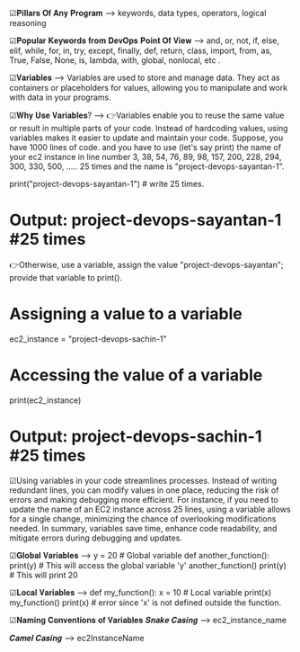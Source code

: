 ☑𝐏𝐢𝐥𝐥𝐚𝐫𝐬 𝐎𝐟 𝐀𝐧𝐲 𝐏𝐫𝐨𝐠𝐫𝐚𝐦 --> keywords, data types, operators, logical reasoning 

☑𝐏𝐨𝐩𝐮𝐥𝐚𝐫 𝐊𝐞𝐲𝐰𝐨𝐫𝐝𝐬 𝐟𝐫𝐨𝐦 𝐃𝐞𝐯𝐎𝐩𝐬 𝐏𝐨𝐢𝐧𝐭 𝐎𝐟 𝐕𝐢𝐞𝐰 --> and, or, not, if, else, elif, while, for, in, try, except, finally, def, return, class, import, from, as, True, False, None, is, lambda, with, global, nonlocal, etc .

☑𝐕𝐚𝐫𝐢𝐚𝐛𝐥𝐞𝐬 --> Variables are used to store and manage data. They act as containers or placeholders for values, allowing you to manipulate and work with data in your programs.

☑𝐖𝐡𝐲 𝐔𝐬𝐞 𝐕𝐚𝐫𝐢𝐚𝐛𝐥𝐞𝐬? -->
👉Variables enable you to reuse the same value or result in multiple parts of your code. Instead of hardcoding values, using variables makes it easier to update and maintain your code.
Suppose, you have 1000 lines of code. and you have to use (let's say print) the name of your ec2 instance in line number 3, 38, 54, 76, 89, 98, 157, 200, 228, 294, 300, 330, 500, ..... 25 times and the name is "project-devops-sayantan-1". 

print("project-devops-sayantan-1") # write 25 times.
# Output: project-devops-sayantan-1 #25 times

👉Otherwise, use a variable, assign the value "project-devops-sayantan"; provide that variable to print().

# Assigning a value to a variable
ec2_instance = "project-devops-sachin-1"
# Accessing the value of a variable
print(ec2_instance)
# Output: project-devops-sachin-1 #25 times

☑Using variables in your code streamlines processes. Instead of writing redundant lines, you can modify values in one place, reducing the risk of errors and making debugging more efficient. For instance, if you need to update the name of an EC2 instance across 25 lines, using a variable allows for a single change, minimizing the chance of overlooking modifications needed. 
In summary, variables save time, enhance code readability, and mitigate errors during debugging and updates.

☑𝐆𝐥𝐨𝐛𝐚𝐥 𝐕𝐚𝐫𝐢𝐚𝐛𝐥𝐞𝐬 -->
y = 20 # Global variable
def another_function():
 print(y) # This will access the global variable 'y'
another_function()
print(y) # This will print 20

☑𝐋𝐨𝐜𝐚𝐥 𝐕𝐚𝐫𝐢𝐚𝐛𝐥𝐞𝐬 -->
def my_function():
 x = 10 # Local variable
 print(x)
my_function()
print(x) # error since 'x' is not defined outside the function. 

☑𝐍𝐚𝐦𝐢𝐧𝐠 𝐂𝐨𝐧𝐯𝐞𝐧𝐭𝐢𝐨𝐧𝐬 𝐨𝐟 𝐕𝐚𝐫𝐢𝐚𝐛𝐥𝐞𝐬
𝑺𝒏𝒂𝒌𝒆 𝑪𝒂𝒔𝒊𝒏𝒈 -->
ec2_instance_name

𝑪𝒂𝒎𝒆𝒍 𝑪𝒂𝒔𝒊𝒏𝒈 -->
ec2InstanceName
